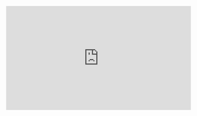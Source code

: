<div style="width: 100%;"><div style="position: relative; padding-bottom: 56.25%; padding-top: 0; height: 0;"><iframe frameborder="0" width="1200" height="675" style="position: absolute; top: 0; left: 0; width: 100%; height: 100%;" src="https://view.genial.ly/612e8ec41c66610d7fbb2b2f" type="text/html" allowscriptaccess="always" allowfullscreen="true" scrolling="yes" allownetworking="all"></iframe> </div> </div>
